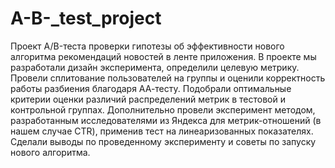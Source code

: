 # A-B-_test_project
Проект A/B-теста проверки гипотезы об эффективности нового алгоритма рекомендаций новостей в ленте приложения. 
В проекте мы разработали дизайн эксперимента, определили целевую метрику. Провели сплитование пользователей на группы и оценили корректность работы разбиения благодаря АА-тесту. Подобрали оптимальные критерии оценки различий распределений метрик в тестовой и контрольной группах. 
Дополнительно провели эксперимент методом, разработанным исследователями из Яндекса для метрик-отношений (в нашем случае CTR), применив тест на линеаризованных показателях. 
Сделали выводы по проведенному эксперименту и советы по запуску нового алгоритма.
